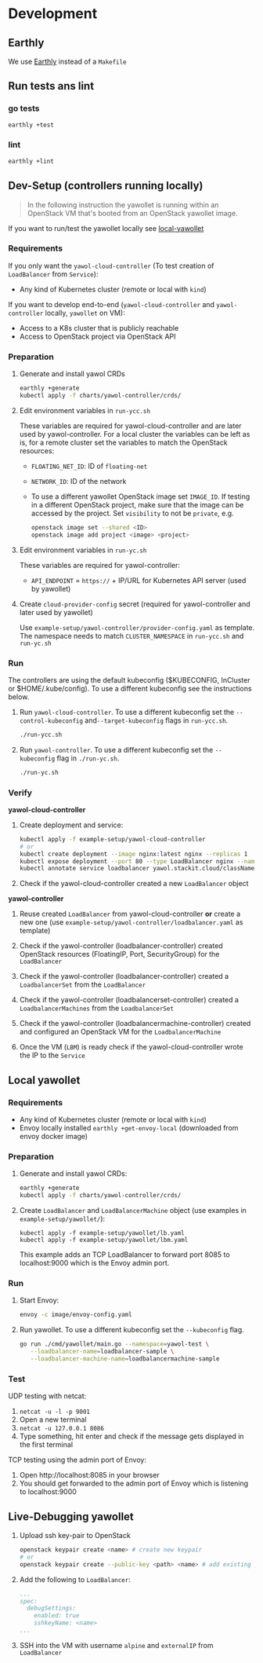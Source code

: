 # Development

## Earthly

We use [Earthly](https://github.com/earthly/earthly) instead of a `Makefile`

## Run tests ans lint

### go tests
```bash
earthly +test
```

### lint
```bash
earthly +lint
```

## Dev-Setup (controllers running locally)

> In the following instruction the yawollet is running within an OpenStack VM
> that's booted from an OpenStack yawollet image.

If you want to run/test the yawollet locally see [local-yawollet](#local-yawollet)

### Requirements

If you only want the `yawol-cloud-controller` (To test creation of
`LoadBalancer` from `Service`):

* Any kind of Kubernetes cluster (remote or local with `kind`)

If you want to develop end-to-end (`yawol-cloud-controller` and
`yawol-controller` locally, `yawollet` on VM):

* Access to a K8s cluster that is publicly reachable
* Access to OpenStack project via OpenStack API

### Preparation

1. Generate and install yawol CRDs

   ```bash
   earthly +generate
   kubectl apply -f charts/yawol-controller/crds/
   ```
2. Edit environment variables in `run-ycc.sh`

   These variables are required for yawol-cloud-controller and are later used by
   yawol-controller. For a local cluster the variables can be left as is, for a
   remote cluster set the variables to match the OpenStack resources:

   * `FLOATING_NET_ID`: ID of `floating-net`
   * `NETWORK_ID`: ID of the network
   * To use a different yawollet OpenStack image set `IMAGE_ID`. If testing in a
     different OpenStack project, make sure that the image can be accessed by
     the project. Set `visibility` to not be `private`, e.g.

     ```bash
     openstack image set --shared <ID>
     openstack image add project <image> <project>
     ```

3. Edit environment variables in `run-yc.sh`

   These variables are required for yawol-controller:
  
   * `API_ENDPOINT` = `https://` + IP/URL for Kubernetes API server (used by
     yawollet)

4. Create `cloud-provider-config` secret (required for yawol-controller and
   later used by yawollet)

   Use `example-setup/yawol-controller/provider-config.yaml` as template. The
   namespace needs to match `CLUSTER_NAMESPACE` in `run-ycc.sh` and `run-yc.sh`

### Run

The controllers are using the default kubeconfig ($KUBECONFIG, InCluster or
\$HOME/.kube/config). To use a different kubeconfig see the instructions below. 

1. Run `yawol-cloud-controller`. To use a different kubeconfig set the
   `--control-kubeconfig` and`--target-kubeconfig` flags in `run-ycc.sh`.

   ```bash
   ./run-ycc.sh
   ```

2. Run `yawol-controller`. To use a different kubeconfig set the `--kubeconfig`
   flag in `./run-yc.sh`.

   ```bash
   ./run-yc.sh
   ```

### Verify

**yawol-cloud-controller**

1. Create deployment and service:

   ```bash
   kubectl apply -f example-setup/yawol-cloud-controller
   # or
   kubectl create deployment --image nginx:latest nginx --replicas 1
   kubectl expose deployment --port 80 --type LoadBalancer nginx --name loadbalancer
   kubectl annotate service loadbalancer yawol.stackit.cloud/className=test # annotation needs to match the value of the `classname` flag from `run-ycc.sh`
   ```

2. Check if the yawol-cloud-controller created a new `LoadBalancer` object

**yawol-controller**

1. Reuse created `LoadBalancer` from yawol-cloud-controller **or** create a new
   one (use `example-setup/yawol-controller/loadbalancer.yaml` as template)

3. Check if the yawol-controller (loadbalancer-controller) created OpenStack resources (FloatingIP, Port, SecurityGroup) for the `LoadBalancer`
3. Check if the yawol-controller (loadbalancer-controller) created a `LoadbalancerSet` from the `LoadBalancer`
4. Check if the yawol-controller (loadbalancerset-controller) created a `LoadbalancerMachines` from the `LoadbalancerSet`
5. Check if the yawol-controller (loadbalancermachine-controller) created and configured an OpenStack VM for the `LoadbalancerMachine`
6. Once the VM (`LBM`) is ready check if the yawol-cloud-controller wrote the IP to the `Service`

## Local yawollet

### Requirements

* Any kind of Kubernetes cluster (remote or local with `kind`)
* Envoy locally installed `earthly +get-envoy-local` (downloaded from envoy docker image)

### Preparation

1. Generate and install yawol CRDs:

   ```bash
   earthly +generate
   kubectl apply -f charts/yawol-controller/crds/
   ```

2. Create `LoadBalancer` and `LoadBalancerMachine` object (use examples in
   `example-setup/yawollet/`):

   ```
   kubectl apply -f example-setup/yawollet/lb.yaml
   kubectl apply -f example-setup/yawollet/lbm.yaml
   ```

   This example adds an TCP LoadBalancer to forward port 8085 to localhost:9000
   which is the Envoy admin port.

### Run

1. Start Envoy:

   ```bash
   envoy -c image/envoy-config.yaml
   ```

2. Run yawollet. To use a different kubeconfig set the `--kubeconfig` flag.

   ```bash
   go run ./cmd/yawollet/main.go --namespace=yawol-test \
      --loadbalancer-name=loadbalancer-sample \
      --loadbalancer-machine-name=loadbalancermachine-sample
   ```
### Test

UDP testing with netcat:

1. `netcat -u -l -p 9001`
2. Open a new terminal
3. `netcat -u 127.0.0.1 8086`
4. Type something, hit enter and check if the message gets displayed in the first terminal

TCP testing using the admin port of Envoy:

1. Open http://localhost:8085 in your browser
2. You should get forwarded to the admin port of Envoy which is listening to localhost:9000

## Live-Debugging yawollet

1. Upload ssh key-pair to OpenStack

   ```bash
   openstack keypair create <name> # create new keypair
   # or
   openstack keypair create --public-key <path> <name> # add existing pubkey
   ```

2. Add the following to `LoadBalancer`:

   ```yaml
   ...
   spec:
     debugSettings:
       enabled: true
       sshkeyName: <name>
   ...
   ```

3. SSH into the VM with username `alpine` and `externalIP` from `LoadBalancer`
